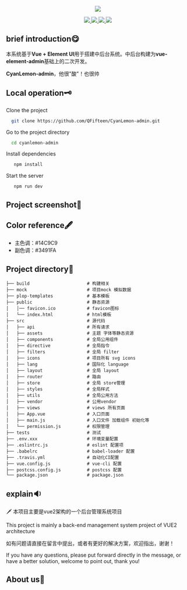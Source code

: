 <p align="center">
      <a href="#">
    	<img src="https://s2.loli.net/2022/05/24/pACTVQNLW6XvhEb.png">
    </a>
</p>
<p align="center">
    <a href="#">
    	<img src="https://img.shields.io/badge/Vue-2.6.10-%2342b983">
    </a>
    <a href="#">
    	<img src="https://img.shields.io/badge/element-2.13.2-%231890ff">
    </a>
        <a href="#">
    	<img src="https://img.shields.io/badge/axios-0.18.1-red">
    </a>
        <a href="#">
    	<img src="https://img.shields.io/badge/Echarts-4.9.0-red">
    </a>
</p>




## brief introduction:yum: 

本系统基于**Vue + Element UI**用于搭建中后台系统。中后台构建为**vue-element-admin**基础上的二次开发。

**CyanLemon-admin**，他很"酸"！也很帅



## Local operation:old_key: 

Clone the project

```bash
  git clone https://github.com/QFifteen/CyanLemon-admin.git
```

Go to the project directory

```bash
  cd cyanlemon-admin
```

Install dependencies

```bash
   npm install
```

Start the server

```bash
   npm run dev
```



##  Project screenshot:small_blue_diamond:



## Color reference:fountain_pen:

- 主色调：#14C9C9
- 副色调：\#3491FA

 

## Project directory:file_folder: 

```
├── build                      # 构建相关
├── mock                       # 项目mock 模拟数据
├── plop-templates             # 基本模板
├── public                     # 静态资源
│   │── favicon.ico            # favicon图标
│   └── index.html             # html模板
├── src                        # 源代码
│   ├── api                    # 所有请求
│   ├── assets                 # 主题 字体等静态资源
│   ├── components             # 全局公用组件
│   ├── directive              # 全局指令
│   ├── filters                # 全局 filter
│   ├── icons                  # 项目所有 svg icons
│   ├── lang                   # 国际化 language
│   ├── layout                 # 全局 layout
│   ├── router                 # 路由
│   ├── store                  # 全局 store管理
│   ├── styles                 # 全局样式
│   ├── utils                  # 全局公用方法
│   ├── vendor                 # 公用vendor
│   ├── views                  # views 所有页面
│   ├── App.vue                # 入口页面
│   ├── main.js                # 入口文件 加载组件 初始化等
│   └── permission.js          # 权限管理
├── tests                      # 测试
├── .env.xxx                   # 环境变量配置
├── .eslintrc.js               # eslint 配置项
├── .babelrc                   # babel-loader 配置
├── .travis.yml                # 自动化CI配置
├── vue.config.js              # vue-cli 配置
├── postcss.config.js          # postcss 配置
└── package.json               # package.json
```



## explain:sound: 

:dagger: 本项目主要是vue2架构的一个后台管理系统项目

This project is mainly a back-end management system project of VUE2 architecture

如有问题请直接在留言中提出，或者有更好的解决方案，欢迎指出，谢谢！

If you have any questions, please put forward directly in the message, or have a better solution, welcome to point out, thank you!





## About us🚀 









